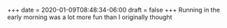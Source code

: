 +++
date = 2020-01-09T08:48:34-06:00
draft = false
+++
Running in the early morning was a lot more fun than I originally thought